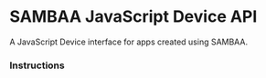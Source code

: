 SAMBAA JavaScript Device API
=======


A JavaScript Device interface for apps created using SAMBAA.

### Instructions
